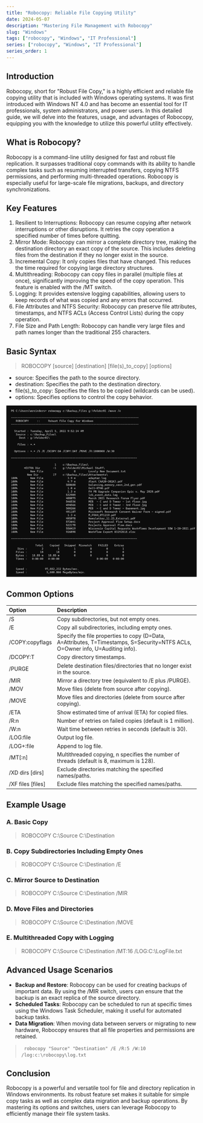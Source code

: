 ```yaml
---
title: "Robocopy: Reliable File Copying Utility"
date: 2024-05-07
description: "Mastering File Management with Robocopy"
slug: "Windows"
tags: ["robocopy", "Windows", "IT Professional"]
series: ["robocopy", "Windows", "IT Professional"]
series_order: 1
---
```


## Introduction

Robocopy, short for "Robust File Copy," is a highly efficient and reliable file copying utility that is included with Windows operating systems. It was first introduced with Windows NT 4.0 and has become an essential tool for IT professionals, system administrators, and power users. In this detailed guide, we will delve into the features, usage, and advantages of Robocopy, equipping you with the knowledge to utilize this powerful utility effectively.

## What is Robocopy?

Robocopy is a command-line utility designed for fast and robust file replication. It surpasses traditional copy commands with its ability to handle complex tasks such as resuming interrupted transfers, copying NTFS permissions, and performing multi-threaded operations. Robocopy is especially useful for large-scale file migrations, backups, and directory synchronizations.

## Key Features

1.	Resilient to Interruptions: Robocopy can resume copying after network interruptions or other disruptions. It retries the copy operation a specified number of times before quitting.
2.	Mirror Mode: Robocopy can mirror a complete directory tree, making the destination directory an exact copy of the source. This includes deleting files from the destination if they no longer exist in the source.
3.	Incremental Copy: It only copies files that have changed. This reduces the time required for copying large directory structures.
4.	Multithreading: Robocopy can copy files in parallel (multiple files at once), significantly improving the speed of the copy operation. This feature is enabled with the /MT switch.
5.	Logging: It provides extensive logging capabilities, allowing users to keep records of what was copied and any errors that occurred.
6.	File Attributes and NTFS Security: Robocopy can preserve file attributes, timestamps, and NTFS ACLs (Access Control Lists) during the copy operation.
7.	File Size and Path Length: Robocopy can handle very large files and path names longer than the traditional 255 characters.

## Basic Syntax

> ROBOCOPY [source] [destination] [file(s)_to_copy] [options]

- source: Specifies the path to the source directory.
- destination: Specifies the path to the destination directory.
- file(s)_to_copy: Specifies the files to be copied (wildcards can be used).
- options: Specifies options to control the copy behavior.

<img class="robocopy" src="img/robocopy.png"/>

## Common Options

|Option|Description|
|:----|:----|
|/S|Copy subdirectories, but not empty ones.|
|/E|Copy all subdirectories, including empty ones.|
|/COPY:copyflags|Specify the file properties to copy (D=Data, A=Attributes, T=Timestamps, S=Security=NTFS ACLs, O=Owner info, U=Auditing info).|
|/DCOPY:T|Copy directory timestamps.|
|/PURGE|Delete destination files/directories that no longer exist in the source.|
|/MIR|Mirror a directory tree (equivalent to /E plus /PURGE).|
|/MOV|Move files (delete from source after copying).|
|/MOVE|Move files and directories (delete from source after copying).|
|/ETA|Show estimated time of arrival (ETA) for copied files.|
|/R:n|Number of retries on failed copies (default is 1 million).|
|/W:n|Wait time between retries in seconds (default is 30).|
|/LOG:file|Output log file.|
|/LOG+:file|Append to log file.|
|/MT[:n]|Multithreaded copying, n specifies the number of threads (default is 8, maximum is 128).|
|/XD dirs [dirs]|Exclude directories matching the specified names/paths.|
|/XF files [files]|Exclude files matching the specified names/paths.|


## Example Usage

### A. Basic Copy
> ROBOCOPY C:\Source C:\Destination

### B. Copy Subdirectories Including Empty Ones
> ROBOCOPY C:\Source C:\Destination /E

### C. Mirror Source to Destination
> ROBOCOPY C:\Source C:\Destination /MIR

### D. Move Files and Directories
> ROBOCOPY C:\Source C:\Destination /MOVE

### E. Multithreaded Copy with Logging
> ROBOCOPY C:\Source C:\Destination /MT:16 /LOG:C:\LogFile.txt

## Advanced Usage Scenarios

- **Backup and Restore**: Robocopy can be used for creating backups of important data. By using the /MIR switch, users can ensure that the backup is an exact replica of the source directory.
- **Scheduled Tasks**: Robocopy can be scheduled to run at specific times using the Windows Task Scheduler, making it useful for automated backup tasks.
- **Data Migration**: When moving data between servers or migrating to new hardware, Robocopy ensures that all file properties and permissions are retained.

>``` robocopy "Source" "Destination" /E /R:5 /W:10 /log:c:\robocopy\log.txt```

## Conclusion

Robocopy is a powerful and versatile tool for file and directory replication in Windows environments. Its robust feature set makes it suitable for simple copy tasks as well as complex data migration and backup operations. By mastering its options and switches, users can leverage Robocopy to efficiently manage their file system tasks.


